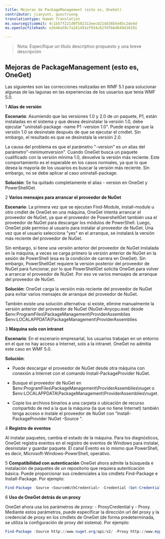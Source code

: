 ```yaml
---
title: Mejoras de PackageManagement (esto es, OneGet)
contributor: jianyunt, quoctruong
translationtype: Human Translation
ms.sourcegitcommit: 4c1b57f221d0f502313eecb21dd36b5e85c2de4d
ms.openlocfilehash: e2646a59c7a241491ef934c62fdfb6d649d16191

---
```


>Nota: Especifique un título descriptivo propuesto y una breve descripción

## Mejoras de PackageManagement (esto es, OneGet) ##
Las siguientes son las correcciones realizadas en WMF 5.1 para solucionar algunas de las lagunas en las experiencias de los usuarios que tenía WMF 5.0. 

1 **Alias de versión**

**Escenario**: Asumiendo que las versiones 1.0 y 2.0 de un paquete, P1, están instaladas en el sistema y que desea desinstalar la versión 1.0, debe ejecutar "uninstall-package -name P1 -version 1.0". Puede esperar que la versión 1.0 se desinstale después de que se ejecutar el cmdlet. Sin embargo, el resultado es que se desinstala la versión 2.0. 
    
La causa del problema es que el parámetro "-version" es un alias del parámetro"-minimumversion". Cuando OneGet busca un paquete cualificado con la versión mínima 1.0, devuelve la versión más reciente. Este comportamiento es el esperable en los casos normales, ya que lo que desea la mayoría de los usuarios es buscar la versión más reciente. Sin embargo, no se debe aplicar al caso uninstall-package.
    
**Solución**: Se ha quitado completamente el alias - version en OneGet y PowerShellGet. 

2 **Varios mensajes para arrancar el proveedor de NuGet**

**Escenario**: La primera vez que se ejecutan Find-Module, install-module u otro cmdlet de OneGet en una máquina, OneGet intenta arrancar el proveedor de NuGet, ya que el proveedor de PowershellGet también usa el proveedor de NuGet para descargar los módulos de PowerShell. Luego, OneGet pide permiso al usuario para instalar al proveedor de NuGet. Una vez que el usuario selecciona "yes" en el arranque, se instalará la versión más reciente del proveedor de NuGet. 
    
Sin embargo, si tiene una versión anterior del proveedor de NuGet instalada en la máquina, a veces se carga primero la versión anterior de NuGet en la sesión de PowerShell (esa es la condición de carrera en OneGet). Sin embargo, PowerShellGet requiere la versión posterior del proveedor de NuGet para funcionar, por lo que PowerShellGet solicita OneGet para volver a arrancar el proveedor de NuGet. Por eso ve varios mensajes de arranque del proveedor de NuGet.

**Solución**: OneGet carga la versión más reciente del proveedor de NuGet para evitar varios mensajes de arranque del proveedor de NuGet.

También existe una solución alternativa: si existe, elimine manualmente la versión anterior del proveedor de NuGet (NuGet-Anycpu.exe) desde $env:ProgramFiles\PackageManagement\ProviderAssemblies $env:LOCALAPPDATA\PackageManagement\ProviderAssemblies


3 **Máquina solo con intranet**

**Escenario**: En el escenario empresarial, los usuarios trabajan en un entorno en el que no hay acceso a Internet, solo a la intranet. OneGet no admitía este caso en WMF 5.0.

**Solución**:
- Puede descargar el proveedor de NuGet desde otra máquina con conexión a Internet con el comando Install-PackageProvider NuGet.

- Busque el proveedor de NuGet en $env:ProgramFiles\PackageManagement\ProviderAssemblies\nuget o $env:LOCALAPPDATA\PackageManagement\ProviderAssemblies\nuget. 

- Copie los archivos binarios a una carpeta o ubicación de recurso compartido de red a la que la máquina (la que no tiene Internet) también tenga acceso e instale el proveedor de NuGet con "Install-PackageProvider NuGet -Source <Path to folder>".


4 **Registro de eventos**

Al instalar paquetes, cambia el estado de la máquina. Para los diagnósticos, OneGet registra eventos en el registro de eventos de Windows para instalar, desinstalar y guardar paquete. El canal Evento es lo mismo que PowerShell, es decir, Microsoft-Windows-PowerShell, operativo.

5 **Compatibilidad con autenticación** OneGet ahora admite la búsqueda e instalación de paquetes de un repositorio que requiera autenticación básica. Puede proporcionar sus credenciales a los cmdlets Find-Package e Install-Package. Por ejemplo:
``` PowerShell
Find-Package -Source <SourceWithCredential> -Credential (Get-Credential)
```
6 **Uso de OneGet detrás de un proxy**

OneGet ahora usa los parámetros de proxy: - ProxyCredential y - Proxy. Mediante estos parámetros, puede especificar la dirección url del proxy y la credencial de proxy en los cmdlets de OneGet (de forma predeterminada, se utiliza la configuración de proxy del sistema). Por ejemplo:
``` PowerShell
Find-Package -Source http://www.nuget.org/api/v2/ -Proxy http://www.myproxyserver.com -ProxyCredential (Get-Credential)
```



<!--HONumber=Jul16_HO1-->


